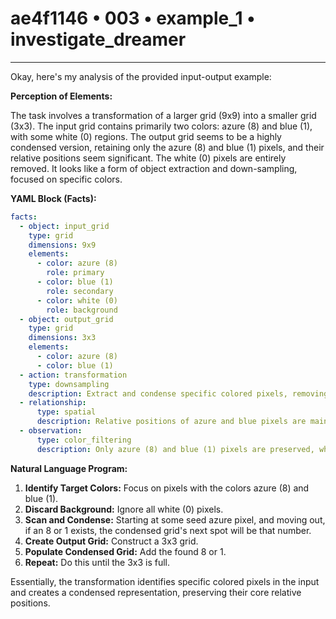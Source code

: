 # ae4f1146 • 003 • example_1 • investigate_dreamer

---
Okay, here's my analysis of the provided input-output example:

**Perception of Elements:**

The task involves a transformation of a larger grid (9x9) into a smaller grid (3x3). The input grid contains primarily two colors: azure (8) and blue (1), with some white (0) regions. The output grid seems to be a highly condensed version, retaining only the azure (8) and blue (1) pixels, and their relative positions seem significant. The white (0) pixels are entirely removed. It looks like a form of object extraction and down-sampling, focused on specific colors.

**YAML Block (Facts):**



```yaml
facts:
  - object: input_grid
    type: grid
    dimensions: 9x9
    elements:
      - color: azure (8)
        role: primary
      - color: blue (1)
        role: secondary
      - color: white (0)
        role: background
  - object: output_grid
    type: grid
    dimensions: 3x3
    elements:
      - color: azure (8)
      - color: blue (1)
  - action: transformation
    type: downsampling
    description: Extract and condense specific colored pixels, removing background.
  - relationship:
      type: spatial
      description: Relative positions of azure and blue pixels are maintained in a compressed form.
  - observation:
      type: color_filtering
      description: Only azure (8) and blue (1) pixels are preserved, white(0) are discarded
```



**Natural Language Program:**

1.  **Identify Target Colors:** Focus on pixels with the colors azure (8) and blue (1).
2.  **Discard Background:** Ignore all white (0) pixels.
3. **Scan and Condense:** Starting at some seed azure pixel, and moving out, if an 8 or 1 exists, the condensed grid's next spot will be that number.
4.  **Create Output Grid:** Construct a 3x3 grid.
5.  **Populate Condensed Grid:** Add the found 8 or 1.
6.  **Repeat:** Do this until the 3x3 is full.

Essentially, the transformation identifies specific colored pixels in the input and creates a condensed representation, preserving their core relative positions.


